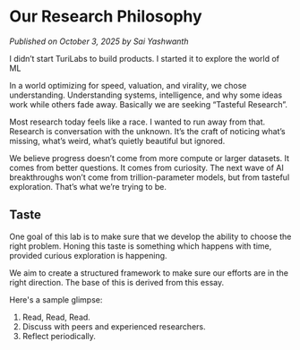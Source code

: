 # Our Research Philosophy

*Published on October 3, 2025 by Sai Yashwanth*

I didn’t start TuriLabs to build products. I started it to explore the world of ML

In a world optimizing for speed, valuation, and virality, we chose understanding. Understanding systems, intelligence, and why some ideas work while others fade away. Basically we are seeking “Tasteful Research”. 

Most research today feels like a race. I wanted to run away from that. Research is conversation with the unknown. It’s the craft of noticing what’s missing, what’s weird, what’s quietly beautiful but ignored.

We believe progress doesn’t come from more compute or larger datasets. It comes from
better questions. It comes from curiosity. The next wave of AI breakthroughs won’t come from trillion-parameter models, but from tasteful exploration. That’s what we’re trying to be.

## Taste
One goal of this lab is to make sure that we develop the ability to choose the right problem. Honing this taste is something which happens with time, provided curious exploration is happening.

We aim to create a structured framework to make sure our efforts are in the right direction. The base of this is derived from this essay. 

Here's a sample glimpse:
1. Read, Read, Read.
2. Discuss with peers and experienced researchers.
3. Reflect periodically.
